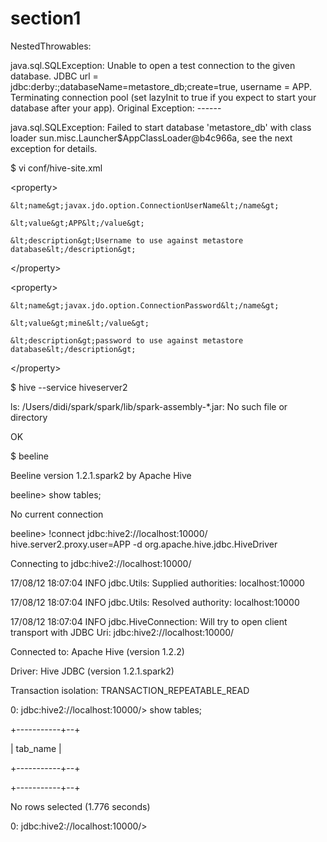 # section1

NestedThrowables:

java.sql.SQLException: Unable to open a test connection to the given database. JDBC url = jdbc:derby:;databaseName=metastore\_db;create=true, username = APP. Terminating connection pool \(set lazyInit to true if you expect to start your database after your app\). Original Exception: ------

java.sql.SQLException: Failed to start database 'metastore\_db' with class loader sun.misc.Launcher$AppClassLoader@b4c966a, see the next exception for details.

$ vi conf/hive-site.xml

&lt;property&gt;

```
&lt;name&gt;javax.jdo.option.ConnectionUserName&lt;/name&gt;

&lt;value&gt;APP&lt;/value&gt;

&lt;description&gt;Username to use against metastore database&lt;/description&gt;
```

&lt;/property&gt;

&lt;property&gt;

```
&lt;name&gt;javax.jdo.option.ConnectionPassword&lt;/name&gt;

&lt;value&gt;mine&lt;/value&gt;

&lt;description&gt;password to use against metastore database&lt;/description&gt;
```

&lt;/property&gt;

$ hive --service hiveserver2

ls: /Users/didi/spark/spark/lib/spark-assembly-\*.jar: No such file or directory

OK

$     beeline

Beeline version 1.2.1.spark2 by Apache Hive

beeline&gt; show tables;

No current connection

beeline&gt;  !connect jdbc:hive2://localhost:10000/ hive.server2.proxy.user=APP -d  org.apache.hive.jdbc.HiveDriver

Connecting to jdbc:hive2://localhost:10000/

17/08/12 18:07:04 INFO jdbc.Utils: Supplied authorities: localhost:10000

17/08/12 18:07:04 INFO jdbc.Utils: Resolved authority: localhost:10000

17/08/12 18:07:04 INFO jdbc.HiveConnection: Will try to open client transport with JDBC Uri: jdbc:hive2://localhost:10000/

Connected to: Apache Hive \(version 1.2.2\)

Driver: Hive JDBC \(version 1.2.1.spark2\)

Transaction isolation: TRANSACTION\_REPEATABLE\_READ

0: jdbc:hive2://localhost:10000/&gt; show tables;

+-----------+--+

\| tab\_name  \|

+-----------+--+

+-----------+--+

No rows selected \(1.776 seconds\)

0: jdbc:hive2://localhost:10000/&gt;

